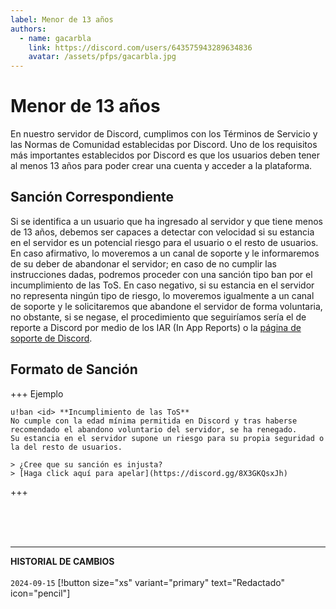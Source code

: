 ```yaml
---
label: Menor de 13 años
authors:
  - name: gacarbla
    link: https://discord.com/users/643575943289634836
    avatar: /assets/pfps/gacarbla.jpg
---
```


# Menor de 13 años
En nuestro servidor de Discord, cumplimos con los Términos de Servicio y las Normas de Comunidad establecidas por Discord. Uno de los requisitos más importantes establecidos por Discord es que los usuarios deben tener al menos 13 años para poder crear una cuenta y acceder a la plataforma.

## Sanción Correspondiente
Si se identifica a un usuario que ha ingresado al servidor y que tiene menos de 13 años, debemos ser capaces a detectar con velocidad si su estancia en el servidor es un potencial riesgo para el usuario o el resto de usuarios. En caso afirmativo, lo moveremos a un canal de soporte y le informaremos de su deber de abandonar el servidor; en caso de no cumplir las instrucciones dadas, podremos proceder con una sanción tipo ban por el incumplimiento de las ToS. En caso negativo, si su estancia en el servidor no representa ningún tipo de riesgo, lo moveremos igualmente a un canal de soporte y le solicitaremos que abandone el servidor de forma voluntaria, no obstante, si se negase, el procedimiento que seguiríamos sería el de reporte a Discord por medio de los IAR (In App Reports) o la [página de soporte de Discord](https://support.discord.com/hc/es/requests/new).

## Formato de Sanción
+++ Ejemplo
```
u!ban <id> **Incumplimiento de las ToS**
No cumple con la edad mínima permitida en Discord y tras haberse recomendado el abandono voluntario del servidor, se ha renegado.
Su estancia en el servidor supone un riesgo para su propia seguridad o la del resto de usuarios.

> ¿Cree que su sanción es injusta?
> [Haga click aquí para apelar](https://discord.gg/8X3GKQsxJh)
```
+++

<br><br><br>
** **
**HISTORIAL DE CAMBIOS**<br><br> 
`2024-09-15` [!button size="xs" variant="primary" text="Redactado" icon="pencil"]
